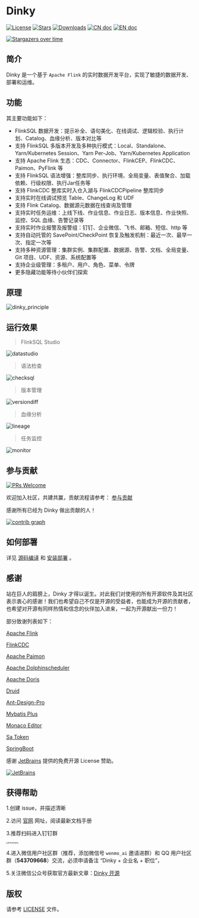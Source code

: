 # Dinky

[![License](https://img.shields.io/badge/license-Apache%202-4EB1BA.svg?style=socialflat-square&)](https://www.apache.org/licenses/LICENSE-2.0.html)
[![Stars](https://img.shields.io/github/stars/DataLinkDC/dinky?style=socialflat-square&label=stars)](https://github.com/DataLinkDC/dinky/stargazers)
[![Downloads](https://img.shields.io/github/downloads/DataLinkDC/dinky/total.svg)](https://github.com/DataLinkDC/dinky/releases)
[![CN doc](https://img.shields.io/badge/文档-中文版-blue.svg?style=socialflat-square&)](README_zh_CN.md)
[![EN doc](https://img.shields.io/badge/document-English-blue.svg?style=socialflat-square&)](README.md)

[![Stargazers over time](https://starchart.cc/DataLinkDC/dinky.svg)](https://starchart.cc/DataLinkDC/dinky)



## 简介

Dinky 是一个基于 `Apache Flink` 的实时数据开发平台，实现了敏捷的数据开发、部署和运维。

## 功能

其主要功能如下：

- FlinkSQL 数据开发：提示补全、语句美化、在线调试、逻辑校验、执行计划、Catalog、血缘分析、版本对比等
- 支持 FlinkSQL 多版本开发及多种执行模式：Local、Standalone、Yarn/Kubernetes Session、Yarn Per-Job、Yarn/Kubernetes Application
- 支持 Apache Flink 生态：CDC、Connector、FlinkCEP、FlinkCDC、Paimon、PyFlink 等
- 支持 FlinkSQL 语法增强：整库同步、执行环境、全局变量、表值聚合、加载依赖、行级权限、执行Jar任务等
- 支持 FlinkCDC 整库实时入仓入湖与 FlinkCDCPipeline 整库同步
- 支持实时在线调试预览 Table、ChangeLog 和 UDF
- 支持 Flink Catalog、数据源元数据在线查询及管理
- 支持实时任务运维：上线下线、作业信息、作业日志、版本信息、作业快照、监控、SQL 血缘、告警记录等
- 支持实时作业报警及报警组：钉钉、企业微信、飞书、邮箱、短信、http 等
- 支持自动托管的 SavePoint/CheckPoint 恢复及触发机制：最近一次、最早一次、指定一次等
- 支持多种资源管理：集群实例、集群配置、数据源、告警、文档、全局变量、Git 项目、UDF、资源、系统配置等
- 支持企业级管理：多租户、用户、角色、菜单、令牌
- 更多隐藏功能等待小伙伴们探索

## 原理

![dinky_principle](https://raw.githubusercontent.com/DataLinkDC/dinky/dev/images/main/dinky_principle.png)

## 运行效果

> FlinkSQL Studio

![datastudio](https://raw.githubusercontent.com/DataLinkDC/dinky/dev/images/v1/datastudio.png)

> 语法检查

![checksql](https://raw.githubusercontent.com/DataLinkDC/dinky/dev/images/v1/checksql.png)

> 版本管理

![versiondiff](https://raw.githubusercontent.com/DataLinkDC/dinky/dev/images/v1/versiondiff.png)

> 血缘分析

![lineage](https://raw.githubusercontent.com/DataLinkDC/dinky/dev/images/v1/lineage.png)

> 任务监控

![monitor](https://raw.githubusercontent.com/DataLinkDC/dinky/dev/images/v1/monitor.png)

## 参与贡献

[![PRs Welcome](https://img.shields.io/badge/PRs-welcome-brightgreen.svg?style=flat-square)](https://github.com/DataLinkDC/dinky/pulls)

欢迎加入社区，共建共赢，贡献流程请参考： [参与贡献](https://github.com/DataLinkDC/dinky/blob/dev/docs/docs/developer_guide/contribution/how_contribute.md)

感谢所有已经为 Dinky 做出贡献的人！

[![contrib graph](https://contrib.rocks/image?repo=DataLinkDC/dinky)](https://github.com/DataLinkDC/dinky/graphs/contributors)

## 如何部署

详见 [源码编译](https://github.com/DataLinkDC/dinky/blob/dev/docs/docs/deploy_guide/compile.mdx) 和 [安装部署](https://github.com/DataLinkDC/dinky/blob/dev/docs/docs/deploy_guide/normal_deploy.mdx) 。

## 感谢

站在巨人的肩膀上，Dinky 才得以诞生。对此我们对使用的所有开源软件及其社区表示衷心的感谢！我们也希望自己不仅是开源的受益者，也能成为开源的贡献者，也希望对开源有同样热情和信念的伙伴加入进来，一起为开源献出一份力！

部分致谢列表如下：

[Apache Flink](https://github.com/apache/flink)

[FlinkCDC](https://github.com/ververica/flink-cdc-connectors)

[Apache Paimon](https://github.com/apache/incubator-paimon)

[Apache Dolphinscheduler](https://github.com/apache/dolphinscheduler)

[Apache Doris](https://github.com/apache/doris)

[Druid](https://github.com/alibaba/druid)

[Ant-Design-Pro](https://github.com/ant-design/ant-design-pro)

[Mybatis Plus](https://github.com/baomidou/mybatis-plus)

[Monaco Editor](https://github.com/Microsoft/monaco-editor)

[Sa Token](https://github.com/dromara/Sa-Token)

[SpringBoot]()

感谢 [JetBrains](https://www.jetbrains.com/?from=dlink) 提供的免费开源 License 赞助。

[![JetBrains](https://raw.githubusercontent.com/DataLinkDC/dinky/main/images/main/jetbrains.svg)](https://www.jetbrains.com/?from=dlink)

## 获得帮助

1.创建 issue，并描述清晰

2.访问 [官网](http://www.dinky.org.cn/#/) 网址，阅读最新文档手册

3.推荐扫码进入钉钉群

<img src="https://raw.githubusercontent.com/DataLinkDC/dinky/dev/images/main/dinkydingding.jpg" alt="dinkydingding" style="zoom:30%;" />

4.进入微信用户社区群（推荐，添加微信号 `wenmo_ai` 邀请进群）和 QQ 用户社区群（**543709668**）交流，必须申请备注 “Dinky + 企业名 + 职位”，

5.关注微信公众号获取官方最新文章：[Dinky 开源](https://mmbiz.qpic.cn/mmbiz_jpg/dyicwnSlTFTp6w4PuJruFaLV6uShCJDkzqwtnbQJrQ90yKDuuIC8tyMU5DK69XZibibx7EPPBRQ3ic81se5UQYs21g/0?wx_fmt=jpeg)

## 版权

请参考 [LICENSE](https://github.com/DataLinkDC/dinky/blob/dev/LICENSE) 文件。

